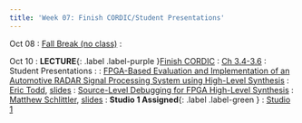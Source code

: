 ```yaml
---
title: 'Week 07: Finish CORDIC/Student Presentations'
---
```


Oct 08
: [Fall Break (no class)](#)
  : [](#)

Oct 10
: **LECTURE**{: .label .label-purple }[Finish CORDIC](#)
  : [Ch 3.4-3.6](../assets/2024_10_03-cse565m_lec06.pdf)
: Student Presentations
  : [](#)
: [FPGA-Based Evaluation and Implementation of an Automotive RADAR Signal Processing System using High-Level Synthesis](https://ieeexplore.ieee.org/stamp/stamp.jsp?tp=&arnumber=9255725)
  : [Eric Todd](#), [slides](../assets/paper_presentations/FPGA-Based_Evaluation_and_Implementation_of_an_Automotive_RADAR_Signal_Processing_System_using_High-Level_Synthesis.pdf)
: [Source-Level Debugging for FPGA High-Level Synthesis](https://ieeexplore.ieee.org/document/6927496)
  : [Matthew Schlittler](#), [slides](../assets/paper_presentations/Schlittler_CSE565_Source-Level_Debugging.pdf)
: **Studio 1 Assigned**{: .label .label-green }
  : [Studio 1](../assets/2024_10_10-studio1.pdf)
